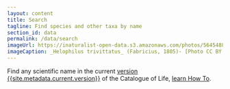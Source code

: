 ```yaml
---
layout: content
title: Search
tagline: Find species and other taxa by name
section_id: data
permalink: /data/search
imageUrl: https://inaturalist-open-data.s3.amazonaws.com/photos/564548888/large.jpg
imageCaption: _Helophilus trivittatus_ (Fabricius, 1805)- [Photo CC BY Ian Ballam](https://www.inaturalist.org/photos/564561705)
---
```


Find any scientific name in the current <a href="/data/metadata">version {{site.metadata.current.version}}</a> of the Catalogue of Life, [learn How To](/howto/access#search).

<div class="row" style="background: white; margin-top: 0px; margin-bottom: 0px">
  <div id="search"></div>
</div>
  <script>
    'use strict';

const e = React.createElement;

class PublicSearch extends React.Component {

    render() {
     
  
      return e(
        ColBrowser.Search,
        { catalogueKey: '{{ site.react.datasetKey }}' , pathToTaxon: '{{ site.react.pathToTaxon }}', auth: '{{ site.react.auth }}' }
      );
    }
  }

const domContainer = document.querySelector('#search');
ReactDOM.render(e(PublicSearch), domContainer);
  </script>
